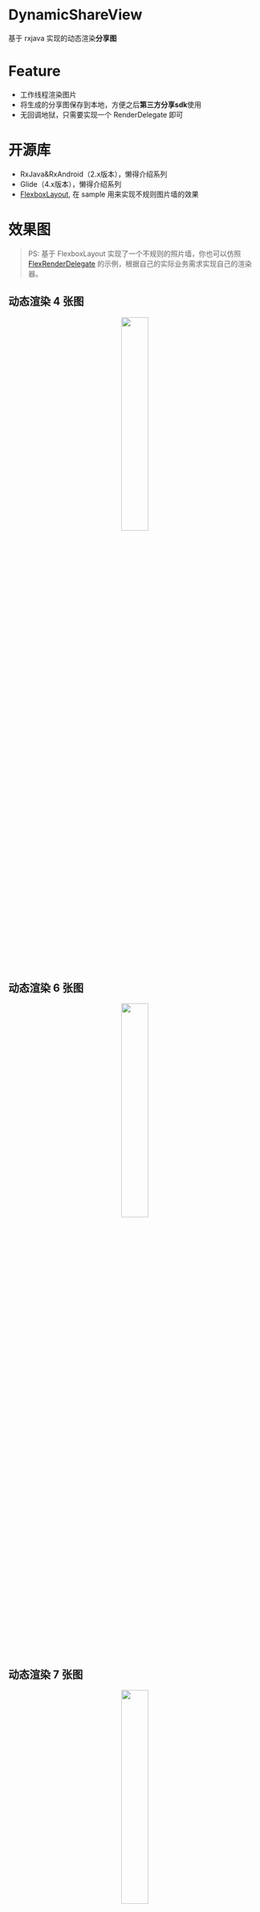# DynamicShareView
基于 rxjava 实现的动态渲染**分享图**

# Feature
- 工作线程渲染图片
- 将生成的分享图保存到本地，方便之后**第三方分享sdk**使用
- 无回调地狱，只需要实现一个 RenderDelegate 即可

# 开源库
- RxJava&RxAndroid（2.x版本），懒得介绍系列
- Glide（4.x版本），懒得介绍系列
- [FlexboxLayout](https://github.com/google/flexbox-layout), 在 sample 用来实现不规则图片墙的效果


# 效果图
> PS: 基于 FlexboxLayout 实现了一个不规则的照片墙，你也可以仿照 [FlexRenderDelegate](https://github.com/HelloVass/DynamicShareView/blob/master/library/src/main/java/info/hellovass/dynamicdrawbitmap/library/FlexRenderDelegate.kt)
> 的示例，根据自己的实际业务需求实现自己的渲染器。



## 动态渲染 4 张图

<p align="center">
<img src="http://7xsq1h.com1.z0.glb.clouddn.com/%E5%8A%A8%E6%80%81%E6%B8%B2%E6%9F%934%E5%BC%A0%E5%9B%BE%E7%89%87%E6%97%B6%E5%80%99%E7%9A%84%E6%A0%B7%E5%AD%90.png" width="33%" height="33%"/>
</p>


## 动态渲染 6 张图

<p align="center">
<img src="http://7xsq1h.com1.z0.glb.clouddn.com/%E5%8A%A8%E6%80%81%E6%B8%B2%E6%9F%934%E5%BC%A0%E5%9B%BE%E7%89%87%E6%97%B6%E5%80%99%E7%9A%84%E6%A0%B7%E5%AD%90.png" width="33%" height="33%"/>
</p>


## 动态渲染 7 张图

<p align="center">
<img src="http://7xsq1h.com1.z0.glb.clouddn.com/%E5%8A%A8%E6%80%81%E6%B8%B2%E6%9F%937%E5%BC%A0%E5%9B%BE%E7%89%87%E6%97%B6%E5%80%99%E7%9A%84%E6%A0%B7%E5%AD%90.png" width="33%" height="33%"/>
</p>


## More

实际上，我实现的 FlexRenderDelegate 可以支持7种布局，也就是1~7张图片时会渲染不同的布局，有兴趣的话可以看看实现，这里就不一一截图演示了，毕竟我懒。



### 通过计算属性实现

```kotlin

internal val FlexRenderDelegate.coverCount: Int
    get() {
        return Math.min(FlexRenderDelegate.MAX_SIZE, repo.covers().size)
    }

internal val FlexRenderDelegate.layout: IntArray
    get() =
        when (coverCount) {
            1 -> {
                intArrayOf(1)
            }
            2 -> {
                intArrayOf(1, 1)
            }
            3 -> {
                intArrayOf(1, 2)
            }
            4 -> {
                intArrayOf(1, 3)
            }
            5 -> {
                intArrayOf(1, 3, 1)
            }
            6 -> {
                intArrayOf(1, 3, 2)
            }
            else -> {
                intArrayOf(1, 3, 2, 1)
            }
        }
```

最多支持 7 种布局，猜也能猜到 MAX_SIZE 的值，然后，根据封面数返回不同的布局（数组完事）。
